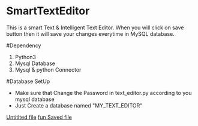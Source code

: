 # SmartTextEditor
This is a smart Text & Intelligent Text Editor. When you will click on save button then it will save your changes everytime in 
MySQL database.


#Dependency
<ol>
  <li>Python3</li>
  <li>Mysql Database</li>
  <li>Mysql & python Connector</li>
</ol>

#Database SetUp
<ul>
  <li>Make sure that Change the Password in text_editor.py according to you mysql database</li>
  <li>Just Create a database named "MY_TEXT_EDITOR"</li>
</ul>
<a href="">Untitlted file</a>
<a href="">fun Saved file</a>
